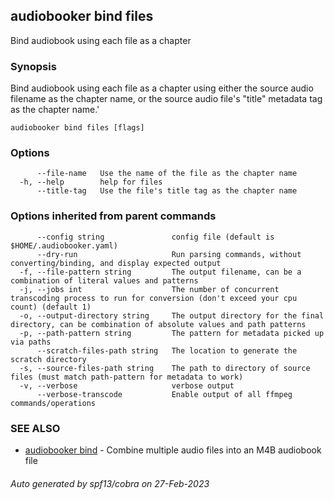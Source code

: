 ## audiobooker bind files

Bind audiobook using each file as a chapter

### Synopsis

Bind audiobook using each file as a chapter using either the source audio filename as the chapter name, or the source audio file's "title" metadata tag as the chapter name.'

```
audiobooker bind files [flags]
```

### Options

```
      --file-name   Use the name of the file as the chapter name
  -h, --help        help for files
      --title-tag   Use the file's title tag as the chapter name
```

### Options inherited from parent commands

```
      --config string               config file (default is $HOME/.audiobooker.yaml)
      --dry-run                     Run parsing commands, without converting/binding, and display expected output
  -f, --file-pattern string         The output filename, can be a combination of literal values and patterns
  -j, --jobs int                    The number of concurrent transcoding process to run for conversion (don't exceed your cpu count) (default 1)
  -o, --output-directory string     The output directory for the final directory, can be combination of absolute values and path patterns
  -p, --path-pattern string         The pattern for metadata picked up via paths
      --scratch-files-path string   The location to generate the scratch directory
  -s, --source-files-path string    The path to directory of source files (must match path-pattern for metadata to work)
  -v, --verbose                     verbose output
      --verbose-transcode           Enable output of all ffmpeg commands/operations
```

### SEE ALSO

* [audiobooker bind](audiobooker_bind.md)	 - Combine multiple audio files into an M4B audiobook file

###### Auto generated by spf13/cobra on 27-Feb-2023
